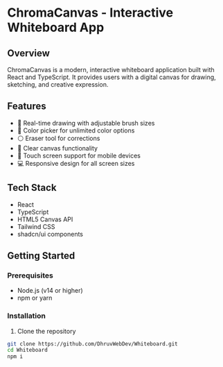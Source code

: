 # ChromaCanvas - Interactive Whiteboard App

## Overview
ChromaCanvas is a modern, interactive whiteboard application built with React and TypeScript. It provides users with a digital canvas for drawing, sketching, and creative expression.

## Features
- 🎨 Real-time drawing with adjustable brush sizes
- 🌈 Color picker for unlimited color options
- ⚪ Eraser tool for corrections
- 🔄 Clear canvas functionality
- 📱 Touch screen support for mobile devices
- 💻 Responsive design for all screen sizes

## Tech Stack
- React
- TypeScript
- HTML5 Canvas API
- Tailwind CSS
- shadcn/ui components

## Getting Started

### Prerequisites
- Node.js (v14 or higher)
- npm or yarn

### Installation
1. Clone the repository
```bash
git clone https://github.com/DhruvWebDev/Whiteboard.git
cd Whiteboard
npm i 
